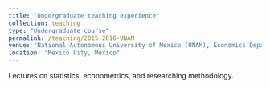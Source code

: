 ```yaml
---
title: "Undergraduate teaching experience"
collection: teaching
type: "Undergraduate course"
permalink: /teaching/2015-2016-UNAM
venue: "National Autonomous University of Mexico (UNAM), Economics Department. 2015-2016"
location: "Mexico City, Mexico"
---
```


Lectures on statistics, econometrics, and researching methodology.

